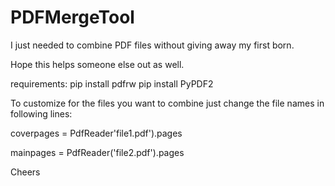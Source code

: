 # PDFMergeTool

I just needed to combine PDF files without giving away my first born.

Hope this helps someone else out as well.

requirements:
 pip install pdfrw 
 pip install PyPDF2


To customize for the files you want to combine just change the file names in following lines:

coverpages = PdfReader'file1.pdf').pages

mainpages = PdfReader('file2.pdf').pages

Cheers
